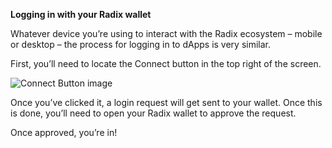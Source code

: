 **Logging in with your Radix wallet**

Whatever device you’re using to interact with the Radix ecosystem – mobile or desktop – the process for logging in to dApps is very similar.

First, you’ll need to locate the Connect button in the top right of the screen.

![Connect Button image](/connect-button.png)

Once you’ve clicked it, a login request will get sent to your wallet. Once this is done, you’ll need to open your Radix wallet to approve the request.

Once approved, you’re in!
